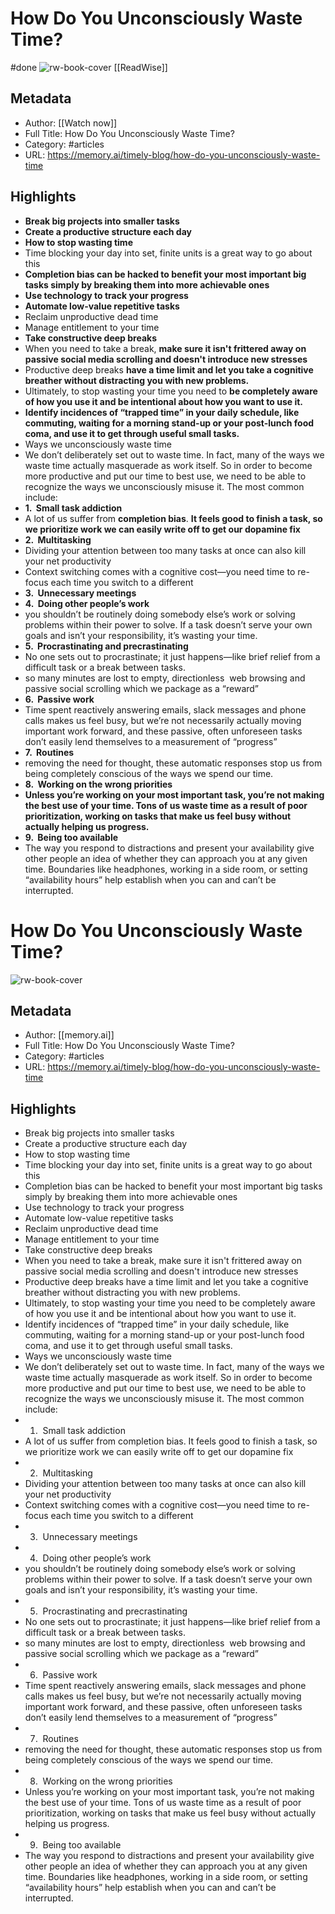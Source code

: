 # How Do You Unconsciously Waste Time?
#done 
![rw-book-cover](https://readwise-assets.s3.amazonaws.com/static/images/article4.6bc1851654a0.png)
[[ReadWise]]
## Metadata
- Author: [[Watch now]]
- Full Title: How Do You Unconsciously Waste Time?
- Category: #articles
- URL: https://memory.ai/timely-blog/how-do-you-unconsciously-waste-time

## Highlights
- **Break big projects into smaller tasks**
- **Create a productive structure each day**
- **How to stop wasting time**
- Time blocking your day into set, finite units is a great way to go about this
- **Completion bias can be hacked to benefit your most important big tasks simply by breaking them into more achievable ones**
- **Use technology to track your progress**
- **Automate low-value repetitive tasks**
- Reclaim unproductive dead time
- Manage entitlement to your time
- **Take constructive deep breaks**
- When you need to take a break, **make sure it isn't frittered away on passive social media scrolling and doesn't introduce new stresses**
- Productive deep breaks **have a time limit and let you take a cognitive breather without distracting you with new problems.**
- Ultimately, to stop wasting your time you need to **be completely aware of how you use it and be intentional about how you want to use it.**
- **Identify incidences of “trapped time” in your daily schedule, like commuting, waiting for a morning stand-up or your post-lunch food coma, and use it to get through useful small tasks.**
- Ways we unconsciously waste time
- We don’t deliberately set out to waste time. In fact, many of the ways we waste time actually masquerade as work itself. So in order to become more productive and put our time to best use, we need to be able to recognize the ways we unconsciously misuse it. The most common include:
- **1.  Small task addiction**
- A lot of us suffer from **completion bias**. **It feels good to finish a task, so we prioritize work we can easily write off to get our dopamine fix**
- **2.  Multitasking**
- Dividing your attention between too many tasks at once can also kill your net productivity
- Context switching comes with a cognitive cost—you need time to re-focus each time you switch to a different
- **3.  Unnecessary meetings**
- **4.  Doing other people’s work**
- you shouldn’t be routinely doing somebody else’s work or solving problems within their power to solve. If a task doesn’t serve your own goals and isn’t your responsibility, it’s wasting your time.
- **5.  Procrastinating and precrastinating**
- No one sets out to procrastinate; it just happens—like brief relief from a difficult task or a break between tasks.
- so many minutes are lost to empty, directionless  web browsing and passive social scrolling which we package as a “reward”
- **6.  Passive work**
- Time spent reactively answering emails, slack messages and phone calls makes us feel busy, but we’re not necessarily actually moving important work forward, and these passive, often unforeseen tasks don’t easily lend themselves to a measurement of “progress”
- **7.  Routines**
- removing the need for thought, these automatic responses stop us from being completely conscious of the ways we spend our time.
- **8.  Working on the wrong priorities**
- **Unless you’re working on your most important task, you’re not making the best use of your time. Tons of us waste time as a result of poor prioritization, working on tasks that make us feel busy without actually helping us progress.**
- **9.  Being too available**
- The way you respond to distractions and present your availability give other people an idea of whether they can approach you at any given time. Boundaries like headphones, working in a side room, or setting “availability hours” help establish when you can and can’t be interrupted.
# How Do You Unconsciously Waste Time?

![rw-book-cover](https://readwise-assets.s3.amazonaws.com/static/images/article4.6bc1851654a0.png)

## Metadata
- Author: [[memory.ai]]
- Full Title: How Do You Unconsciously Waste Time?
- Category: #articles
- URL: https://memory.ai/timely-blog/how-do-you-unconsciously-waste-time

## Highlights
- Break big projects into smaller tasks
- Create a productive structure each day
- How to stop wasting time
- Time blocking your day into set, finite units is a great way to go about this
- Completion bias can be hacked to benefit your most important big tasks simply by breaking them into more achievable ones
- Use technology to track your progress
- Automate low-value repetitive tasks
- Reclaim unproductive dead time
- Manage entitlement to your time
- Take constructive deep breaks
- When you need to take a break, make sure it isn't frittered away on passive social media scrolling and doesn't introduce new stresses
- Productive deep breaks have a time limit and let you take a cognitive breather without distracting you with new problems.
- Ultimately, to stop wasting your time you need to be completely aware of how you use it and be intentional about how you want to use it.
- Identify incidences of “trapped time” in your daily schedule, like commuting, waiting for a morning stand-up or your post-lunch food coma, and use it to get through useful small tasks.
- Ways we unconsciously waste time
- We don’t deliberately set out to waste time. In fact, many of the ways we waste time actually masquerade as work itself. So in order to become more productive and put our time to best use, we need to be able to recognize the ways we unconsciously misuse it. The most common include:
- 1.  Small task addiction
- A lot of us suffer from completion bias. It feels good to finish a task, so we prioritize work we can easily write off to get our dopamine fix
- 2.  Multitasking
- Dividing your attention between too many tasks at once can also kill your net productivity
- Context switching comes with a cognitive cost—you need time to re-focus each time you switch to a different
- 3.  Unnecessary meetings
- 4.  Doing other people’s work
- you shouldn’t be routinely doing somebody else’s work or solving problems within their power to solve. If a task doesn’t serve your own goals and isn’t your responsibility, it’s wasting your time.
- 5.  Procrastinating and precrastinating
- No one sets out to procrastinate; it just happens—like brief relief from a difficult task or a break between tasks.
- so many minutes are lost to empty, directionless  web browsing and passive social scrolling which we package as a “reward”
- 6.  Passive work
- Time spent reactively answering emails, slack messages and phone calls makes us feel busy, but we’re not necessarily actually moving important work forward, and these passive, often unforeseen tasks don’t easily lend themselves to a measurement of “progress”
- 7.  Routines
- removing the need for thought, these automatic responses stop us from being completely conscious of the ways we spend our time.
- 8.  Working on the wrong priorities
- Unless you’re working on your most important task, you’re not making the best use of your time. Tons of us waste time as a result of poor prioritization, working on tasks that make us feel busy without actually helping us progress.
- 9.  Being too available
- The way you respond to distractions and present your availability give other people an idea of whether they can approach you at any given time. Boundaries like headphones, working in a side room, or setting “availability hours” help establish when you can and can’t be interrupted.
